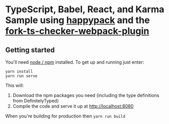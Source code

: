 # TypeScript, Babel, React, and Karma Sample using [happypack](https://github.com/amireh/happypack) and the [fork-ts-checker-webpack-plugin](https://github.com/Realytics/fork-ts-checker-webpack-plugin)

## Getting started

You'll need [node / npm](https://nodejs.org/) installed.  To get up and running just enter:

```
yarn install
yarn run serve
```

This will:

1. Download the npm packages you need (including the type definitions from DefinitelyTyped)
2. Compile the code and serve it up at [http://localhost:8080](http://localhost:8080)

When you're building for production then `yarn run build`